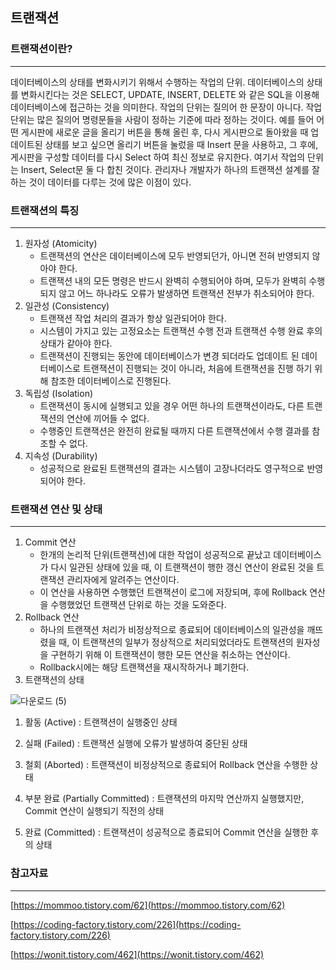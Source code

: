 ## 트랜잭션

### 트랜잭션이란?

---

데이터베이스의 상태를 변화시키기 위해서 수행하는 작업의 단위. 데이터베이스의 상태를 변화시킨다는 것은 SELECT, UPDATE, INSERT, DELETE 와 같은 SQL을 이용해 데이터베이스에 접근하는 것을 의미한다. 작업의 단위는 질의어 한 문장이 아니다. 작업 단위는 많은 질의어 명령문들을 사람이 정하는 기준에 따라 정하는 것이다. 예를 들어 어떤 게시판에 새로운 글을 올리기 버튼을 통해 올린 후, 다시 게시판으로 돌아왔을 때 업데이트된 상태를 보고 싶으면 올리기 버튼을 눌렀을 때 Insert 문을 사용하고, 그 후에, 게시판을 구성할 데이터를 다시 Select 하여 최신 정보로 유지한다. 여기서 작업의 단위는 Insert, Select문 둘 다 합친 것이다. 관리자나 개발자가 하나의 트랜잭션 설계를 잘하는 것이 데이터를 다루는 것에 많은 이점이 있다. 

### 트랜잭션의 특징

---

1. 원자성 (Atomicity)
    - 트랜잭션의 연산은 데이터베이스에 모두 반영되던가, 아니면 전혀 반영되지 않아야 한다.
    - 트랜잭션 내의 모든 명령은 반드시 완벽히 수행되어야 하며, 모두가 완벽히 수행되지 않고 어느 하나라도 오류가 발생하면 트랜잭션 전부가 취소되어야 한다.
2. 일관성 (Consistency)
    - 트랜잭션 작업 처리의 결과가 항상 일관되어야 한다.
    - 시스템이 가지고 있는 고정요소는 트랜잭션 수행 전과 트랜잭션 수행 완료 후의 상태가 같아야 한다.
    - 트랜잭션이 진행되는 동안에 데이터베이스가 변경 되더라도 업데이트 된 데이터베이스로 트랜잭션이 진행되는 것이 아니라, 처음에 트랜잭션을 진행 하기 위해 참조한 데이터베이스로 진행된다.
3. 독립성 (Isolation)
    - 트랜잭션이 동시에 실행되고 있을 경우 어떤 하나의 트랜잭션이라도, 다른 트랜잭션의 연산에 끼어들 수 없다.
    - 수행중인 트랜잭션은 완전히 완료될 때까지 다른 트랜잭션에서 수행 결과를 참조할 수 없다.
4. 지속성 (Durability)
    - 성공적으로 완료된 트랜잭션의 결과는 시스템이 고장나더라도 영구적으로 반영되어야 한다.

### 트랜잭션 연산 및 상태

---

1. Commit 연산
    - 한개의 논리적 단위(트랜잭션)에 대한 작업이 성공적으로 끝났고 데이터베이스가 다시 일관된 상태에 있을 때, 이 트랜잭션이 행한 갱신 연산이 완료된 것을 트랜잭션 관리자에게 알려주는 연산이다.
    - 이 연산을 사용하면 수행했던 트랜잭션이 로그에 저장되며, 후에 Rollback 연산을 수행했었던 트랜잭션 단위로 하는 것을 도와준다.
2. Rollback 연산
    - 하나의 트랜잭션 처리가 비정상적으로 종료되어 데이터베이스의 일관성을 깨뜨렸을 때, 이 트랜잭션의 일부가 정상적으로 처리되었더라도 트랜잭션의 원자성을 구현하기 위해 이 트랜잭션이 행한 모든 연산을 취소하는 연산이다.
    - Rollback시에는 해당 트랜잭션을 재시작하거나 폐기한다.
3. 트랜잭션의 상태

![다운로드 (5)](https://user-images.githubusercontent.com/78543382/218320715-d81174bf-a711-49ea-859a-53612f8ee573.png)


1) 활동 (Active) : 트랜잭션이 실행중인 상태

2) 실패 (Failed) : 트랜잭션 실행에 오류가 발생하여 중단된 상태

3) 철회 (Aborted) : 트랜잭션이 비정상적으로 종료되어 Rollback 연산을 수행한 상태

4) 부분 완료 (Partially Committed) : 트랜잭션의 마지막 연산까지 실행했지만, Commit 연산이 실행되기 직전의 상태

5) 완료 (Committed) : 트랜잭션이 성공적으로 종료되어 Commit 연산을 실행한 후의 상태
### 참고자료

---

[https://mommoo.tistory.com/62](https://mommoo.tistory.com/62)

[https://coding-factory.tistory.com/226](https://coding-factory.tistory.com/226)

[https://wonit.tistory.com/462](https://wonit.tistory.com/462)